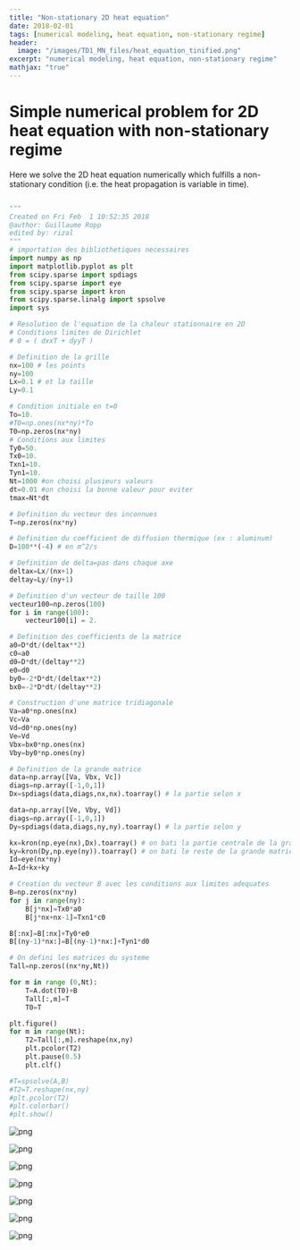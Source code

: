 ```yaml
---
title: "Non-stationary 2D heat equation"
date: 2018-02-01
tags: [numerical modeling, heat equation, non-stationary regime]
header:
  image: "/images/TD1_MN_files/heat_equation_tinified.png"
excerpt: "numerical modeling, heat equation, non-stationary regime"
mathjax: "true"
---
```

# Simple numerical problem for 2D heat equation with non-stationary regime

Here we solve the 2D heat equation numerically which fulfills a non-stationary condition
(i.e. the heat propagation is variable in time).

```python

"""
Created on Fri Feb  1 10:52:35 2018
@author: Guillaume Ropp
edited by: rizal
"""
# importation des bibliothetiques necessaires
import numpy as np
import matplotlib.pyplot as plt
from scipy.sparse import spdiags
from scipy.sparse import eye
from scipy.sparse import kron
from scipy.sparse.linalg import spsolve
import sys

# Resolution de l'equation de la chaleur stationnaire en 2D
# Conditions limites de Dirichlet
# 0 = ( dxxT + dyyT )

# Definition de la grille
nx=100 # les points
ny=100
Lx=0.1 # et la taille
Ly=0.1

# Condition initiale en t=0
To=10.
#T0=np.ones(nx*ny)*To
T0=np.zeros(nx*ny)
# Conditions aux limites
Ty0=50.
Tx0=10.
Txn1=10.
Tyn1=10.
Nt=1000 #on choisi plusieurs valeurs
dt=0.01 #on choisi la bonne valeur pour eviter
tmax=Nt*dt

# Definition du vecteur des inconnues
T=np.zeros(nx*ny)

# Definition du coefficient de diffusion thermique (ex : aluminum)
D=100**(-4) # en m^2/s

# Definition de delta=pas dans chaque axe
deltax=Lx/(nx+1)
deltay=Ly/(ny+1)

# Definition d'un vecteur de taille 100
vecteur100=np.zeros(100)
for i in range(100):
    vecteur100[i] = 2.

# Definition des coefficients de la matrice
a0=D*dt/(deltax**2)
c0=a0
d0=D*dt/(deltay**2)
e0=d0
by0=-2*D*dt/(deltax**2)
bx0=-2*D*dt/(deltay**2)

# Construction d'une matrice tridiagonale
Va=a0*np.ones(nx)
Vc=Va
Vd=d0*np.ones(ny)
Ve=Vd
Vbx=bx0*np.ones(nx)
Vby=by0*np.ones(ny)

# Definition de la grande matrice
data=np.array([Va, Vbx, Vc])
diags=np.array([-1,0,1])
Dx=spdiags(data,diags,nx,nx).toarray() # la partie selon x

data=np.array([Ve, Vby, Vd])
diags=np.array([-1,0,1])
Dy=spdiags(data,diags,ny,ny).toarray() # la partie selon y

kx=kron(np.eye(nx),Dx).toarray() # on bati la partie centrale de la grande matrice
ky=kron(Dy,np.eye(ny)).toarray() # on bati le reste de la grande matrice
Id=eye(nx*ny)
A=Id+kx+ky

# Creation du vecteur B avec les conditions aux limites adequates
B=np.zeros(nx*ny)
for j in range(ny):
    B[j*nx]=Tx0*a0
    B[j*nx+nx-1]=Txn1*c0

B[:nx]=B[:nx]+Ty0*e0
B[(ny-1)*nx:]=B[(ny-1)*nx:]+Tyn1*d0

# On defini les matrices du systeme
Tall=np.zeros((nx*ny,Nt))

for m in range (0,Nt):
    T=A.dot(T0)+B
    Tall[:,m]=T
    T0=T

plt.figure()
for m in range(Nt):
    T2=Tall[:,m].reshape(nx,ny)
    plt.pcolor(T2)
    plt.pause(0.5)
    plt.clf()

#T=spsolve(A,B)
#T2=T.reshape(nx,ny)
#plt.pcolor(T2)
#plt.colorbar()
#plt.show()
```

![png](/images/2018-02-01-TD3-nonstat2D_files/2018-02-01-TD3-nonstat2D_0_0.png)



![png](/images/2018-02-01-TD3-nonstat2D_files/2018-02-01-TD3-nonstat2D_0_1.png)



![png](/images/2018-02-01-TD3-nonstat2D_files/2018-02-01-TD3-nonstat2D_0_2.png)



![png](/images/2018-02-01-TD3-nonstat2D_files/2018-02-01-TD3-nonstat2D_0_3.png)



![png](/images/2018-02-01-TD3-nonstat2D_files/2018-02-01-TD3-nonstat2D_0_4.png)



![png](/images/2018-02-01-TD3-nonstat2D_files/2018-02-01-TD3-nonstat2D_0_5.png)



![png](/images/2018-02-01-TD3-nonstat2D_files/2018-02-01-TD3-nonstat2D_0_6.png)
